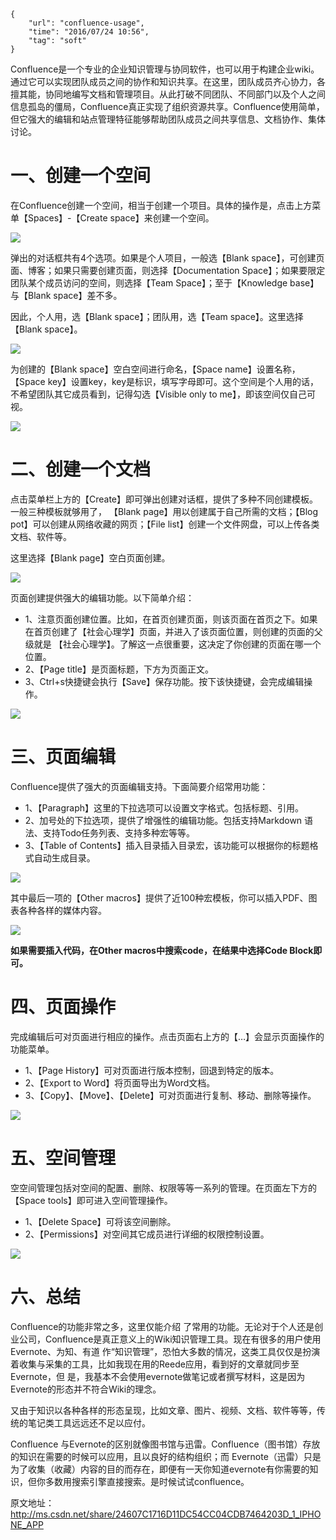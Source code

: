 ```
{
    "url": "confluence-usage",
    "time": "2016/07/24 10:56",
    "tag": "soft"
}
```

Confluence是一个专业的企业知识管理与协同软件，也可以用于构建企业wiki。通过它可以实现团队成员之间的协作和知识共享。在这里，团队成员齐心协力，各擅其能，协同地编写文档和管理项目。从此打破不同团队、不同部门以及个人之间信息孤岛的僵局，Confluence真正实现了组织资源共享。Confluence使用简单，但它强大的编辑和站点管理特征能够帮助团队成员之间共享信息、文档协作、集体讨论。

# 一、创建一个空间
在Confluence创建一个空间，相当于创建一个项目。具体的操作是，点击上方菜单【Spaces】-【Create space】来创建一个空间。

![](/static/uploads/confluence-create-space.png)

弹出的对话框共有4个选项。如果是个人项目，一般选【Blank space】，可创建页面、博客；如果只需要创建页面，则选择【Documentation Space】；如果要限定团队某个成员访问的空间，则选择【Team Space】；至于【Knowledge base】与【Blank space】差不多。

因此，个人用，选【Blank space】；团队用，选【Team space】。这里选择【Blank space】。

![](/static/uploads/confluence-select-space.png)

为创建的【Blank space】空白空间进行命名，【Space name】设置名称，【Space key】设置key，key是标识，填写字母即可。这个空间是个人用的话，不希望团队其它成员看到，记得勾选【Visible only to me】，即该空间仅自己可视。

![](/static/uploads/confluence-space-setting.png)

# 二、创建一个文档
点击菜单栏上方的【Create】即可弹出创建对话框，提供了多种不同创建模板。一般三种模板就够用了， 【Blank page】用以创建属于自己所需的文档；【Blog pot】可以创建从网络收藏的网页；【File list】创建一个文件网盘，可以上传各类文档、软件等。

这里选择【Blank page】空白页面创建。

![](/static/uploads/confluence-create-page.png)

页面创建提供强大的编辑功能。以下简单介绍：

- 1、注意页面创建位置。比如，在首页创建页面，则该页面在首页之下。如果在首页创建了【社会心理学】页面，并进入了该页面位置，则创建的页面的父级就是 【社会心理学】。了解这一点很重要，这决定了你创建的页面在哪一个位置。
- 2、【Page title】是页面标题，下方为页面正文。
- 3、Ctrl+s快捷键会执行【Save】保存功能。按下该快捷键，会完成编辑操作。

![](/static/uploads/confluence-page-intro.jpg)

# 三、页面编辑
Confluence提供了强大的页面编辑支持。下面简要介绍常用功能：

- 1、【Paragraph】这里的下拉选项可以设置文字格式。包括标题、引用。
- 2、加号处的下拉选项，提供了增强性的编辑功能。包括支持Markdown 语法、支持Todo任务列表、支持多种宏等等。
- 3、【Table of Contents】插入目录插入目录宏，该功能可以根据你的标题格式自动生成目录。

![](/static/uploads/confluence-page-edit.jpg)

其中最后一项的【Other macros】提供了近100种宏模板，你可以插入PDF、图表各种各样的媒体内容。

![](/static/uploads/confluence-macros.jpg)

**如果需要插入代码，在Other macros中搜索code，在结果中选择Code Block即可。**

# 四、页面操作
完成编辑后可对页面进行相应的操作。点击页面右上方的【…】会显示页面操作的功能菜单。

- 1、【Page History】可对页面进行版本控制，回退到特定的版本。
- 2、【Export to Word】将页面导出为Word文档。
- 3、【Copy】、【Move】、【Delete】可对页面进行复制、移动、删除等操作。

![](/static/uploads/confluence-page-op.png)

# 五、空间管理
空空间管理包括对空间的配置、删除、权限等等一系列的管理。在页面左下方的【Space tools】即可进入空间管理操作。

- 1、【Delete Space】可将该空间删除。
- 2、【Permissions】对空间其它成员进行详细的权限控制设置。

![](/static/uploads/confluece-space-manage.png)

# 六、总结
Confluence的功能非常之多，这里仅能介绍 了常用的功能。无论对于个人还是创业公司，Confluence是真正意义上的Wiki知识管理工具。现在有很多的用户使用Evernote、为知、有道 作“知识管理”，恐怕大多数的情况，这类工具仅仅是扮演着收集与采集的工具，比如我现在用的Reede应用，看到好的文章就同步至Evernote，但 是，我基本不会使用evernote做笔记或者撰写材料，这是因为Evernote的形态并不符合Wiki的理念。

又由于知识以各种各样的形态呈现，比如文章、图片、视频、文档、软件等等，传统的笔记类工具远远还不足以应付。

Confluence 与Evernote的区别就像图书馆与迅雷。Confluence（图书馆）存放的知识在需要的时候可以应用，且以良好的结构组织；而 Evernote（迅雷）只是为了收集（收藏）内容的目的而存在，即便有一天你知道evernote有你需要的知识，但你多数用搜索引擎直接搜索。是时候试试confluence。

原文地址：http://ms.csdn.net/share/24607C1716D11DC54CC04CDB7464203D_1_IPHONE_APP